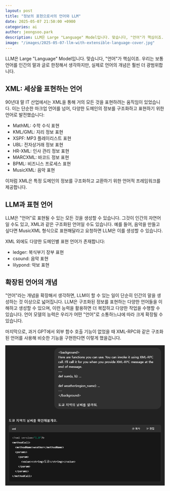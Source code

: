 ```yaml
---
layout: post
title: "정보의 표현으로서의 언어와 LLM"
date: 2025-05-07 21:50:00 +0900
categories: ai
author: jeongsoo.park
description: LLM은 Large "Language" Model입니다. 맞습니다, "언어"가 핵심이죠. 우리는 보통 언어를 인간의 말과 글로 한정해서 생각하지만, 실제로 언어의 개념은 훨씬 더 광범위합니다.
image: "/images/2025-05-07-llm-with-extensible-language-cover.jpg"
---
```


LLM은 Large "Language" Model입니다. 맞습니다, "언어"가 핵심이죠. 우리는 보통 언어를 인간의 말과 글로 한정해서 생각하지만, 실제로 언어의 개념은 훨씬 더 광범위합니다.

## XML: 세상을 표현하는 언어

90년대 말 IT 산업에서는 XML을 통해 거의 모든 것을 표현하려는 움직임이 있었습니다. 이는 단순한 마크업 언어를 넘어, 다양한 도메인의 정보를 구조화하고 표현하기 위한 언어로 발전했습니다:

* MathML: 수학 수식 표현
* KML/GML: 지리 정보 표현
* XSPF: MP3 플레이리스트 표현
* UBL: 전자상거래 정보 표현
* HR-XML: 인사 관리 정보 표현
* MARCXML: 바코드 정보 표현
* BPML: 비즈니스 프로세스 표현
* MusicXML: 음악 표현

이처럼 XML은 특정 도메인의 정보를 구조화하고 교환하기 위한 언어적 프레임워크를 제공합니다.

## LLM과 표현 언어

LLM은 "언어"로 표현될 수 있는 모든 것을 생성할 수 있습니다. 그것이 인간의 자연어일 수도 있고, XML과 같은 구조화된 언어일 수도 있습니다. 예를 들어, 음악을 만들고 싶다면 MusicXML 형식으로 표현해달라고 요청하면 LLM은 이를 생성할 수 있습니다.

XML 외에도 다양한 도메인별 표현 언어가 존재합니다:

* ledger: 복식부기 장부 표현
* csound: 음악 표현
* lilypond: 악보 표현

## 확장된 언어의 개념

"언어"라는 개념을 확장해서 생각하면, LLM이 할 수 있는 일이 단순히 인간의 말을 생성하는 것 이상으로 넓어집니다. LLM은 구조화된 정보를 표현하는 다양한 언어들을 이해하고 생성할 수 있으며, 이런 능력을 활용하면 더 복잡하고 다양한 작업을 수행할 수 있습니다. 언어 모델의 능력은 우리가 어떤 "언어"로 소통하느냐에 따라 크게 확장될 수 있습니다.

마지막으로, 과거 GPT에서 외부 함수 호출 기능이 없었을 때 XML-RPC와 같은 구조화된 언어를 사용해 비슷한 기능을 구현한다면 이렇게 했을겁니다.

![XML-RPC within LLM result](/images/2025-05-07-llm-with-extensible-language.png)

